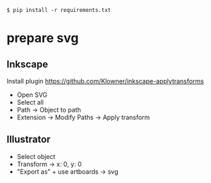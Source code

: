 
    $ pip install -r requirements.txt

# prepare svg

## Inkscape

Install plugin https://github.com/Klowner/inkscape-applytransforms

* Open SVG
* Select all
* Path -> Object to path
* Extension -> Modify Paths -> Apply transform

## Illustrator

* Select object
* Transform -> x: 0, y: 0
* "Export as" + use artboards -> svg